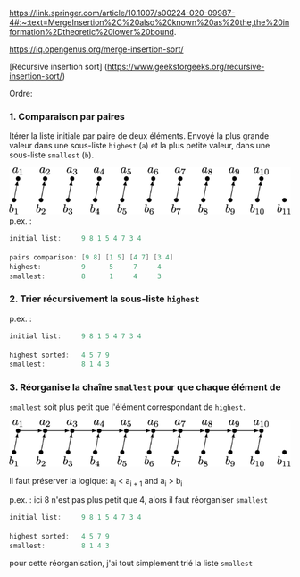 https://link.springer.com/article/10.1007/s00224-020-09987-4#:~:text=MergeInsertion%2C%20also%20known%20as%20the,the%20information%2Dtheoretic%20lower%20bound.

https://iq.opengenus.org/merge-insertion-sort/

[Recursive insertion sort] (https://www.geeksforgeeks.org/recursive-insertion-sort/)

Ordre:

### 1. Comparaison par paires

Itérer la liste initiale par paire de deux éléments.
Envoyé la plus grande valeur dans une sous-liste `highest` (`a`)
et la plus petite valeur, dans une sous-liste `smallest` (`b`).

![img.png](img.png)
p.ex. :
```c++
initial list:     9 8 1 5 4 7 3 4

pairs comparison: [9 8] [1 5] [4 7] [3 4]
highest:          9      5     7     4
smallest:         8      1     4     3  
```

### 2. Trier récursivement la sous-liste `highest`

p.ex. :
```c++
initial list:     9 8 1 5 4 7 3 4

highest sorted:   4 5 7 9
smallest:         8 1 4 3  
```

### 3. Réorganise la chaîne `smallest` pour que chaque élément de
`smallest` soit plus petit que l'élément correspondant de `highest`.

![img_1.png](img_1.png)

Il faut préserver la logique: a<sub>i</sub> < a<sub>i + 1</sub> and a<sub>i</sub> > b<sub>i</sub>

p.ex. :
ici 8 n'est pas plus petit que 4, alors il faut réorganiser `smallest`
```c++
initial list:     9 8 1 5 4 7 3 4

highest sorted:   4 5 7 9
smallest:         8 1 4 3  
```

pour cette réorganisation, j'ai tout simplement trié la liste `smallest`